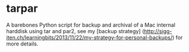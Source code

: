 tarpar
======

A barebones Python script for backup and archival of a Mac internal harddisk using tar and par2, see my [backup strategy] (http://sigg-iten.ch/learningbits/2013/11/22/my-strategy-for-personal-backups/) for more details.
